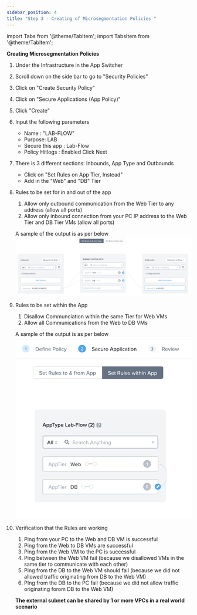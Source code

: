 ```yaml
---
sidebar_position: 4
title: "Step 3 - Creating of Microsegmentation Policies "
---
```



import Tabs from '@theme/TabItem';
import TabsItem from '@theme/TabItem';

**Creating Microsegmentation Policies**

1.  Under the Infrastructure in the App Switcher
2.  Scroll down on the side bar to go to "Security Policies"
3.  Click on "Create Security Policy"
4.  Click on "Secure Applications (App Policy)"
5.  Click "Create" 
6.  Input the following parameters
    - Name : "LAB-FLOW"
    - Purpose: LAB 
    - Secure this app : Lab-Flow 
    - Policy Hitlogs :  Enabled
    Click Next 

7.  There is 3 different sections: Inbounds, App Type and Outbounds
    -   Click on "Set Rules on App Tier, Instead"
    -   Add in the "Web" and "DB" Tier 

8.  Rules to be set for in and out of the app
    1.  Allow only outbound communication from the Web Tier to any address (allow all ports)
    2.  Allow only inbound connection from your PC IP address to the Web Tier and DB Tier VMs (allow all ports)

    A sample of the output is as per below 
        ![](img/in-out.png)

9.  Rules to be set within the App
    1.  Disallow Communciation within the same Tier for Web VMs
    2.  Allow all Communications from the Web to DB VMs

    A sample of the output is as per below
            ![](img/inter.png)

10. Verification that the Rules are working 
    1.  Ping from your PC to the Web and DB VM is successful
    2.  Ping from the Web to DB VMs are successful
    3.  Ping from the Web VM to the PC is successful
    4.  Ping between the Web VM  fail (because we disallowed VMs in the same tier to communicate with each other)
    5.  Ping from the DB to the Web VM should fail (because we did not allowed traffic originating from DB to the Web VM)
    6.  PIng from the DB to the PC fail (because we did not allow traffic originating forom DB to the Web VM)
    
    **The external subnet can be shared by 1 or more VPCs in a real world scenario**

